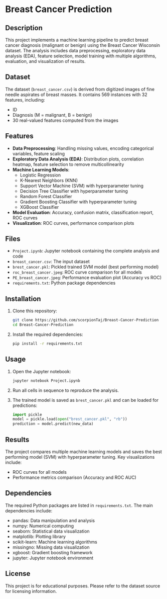 # Breast Cancer Prediction

## Description

This project implements a machine learning pipeline to predict breast cancer diagnosis (malignant or benign) using the Breast Cancer Wisconsin dataset. The analysis includes data preprocessing, exploratory data analysis (EDA), feature selection, model training with multiple algorithms, evaluation, and visualization of results.

## Dataset

The dataset (`breast_cancer.csv`) is derived from digitized images of fine needle aspirates of breast masses. It contains 569 instances with 32 features, including:

- ID
- Diagnosis (M = malignant, B = benign)
- 30 real-valued features computed from the images

## Features

- **Data Preprocessing**: Handling missing values, encoding categorical variables, feature scaling
- **Exploratory Data Analysis (EDA)**: Distribution plots, correlation heatmap, feature selection to remove multicollinearity
- **Machine Learning Models**:
  - Logistic Regression
  - K-Nearest Neighbors (KNN)
  - Support Vector Machine (SVM) with hyperparameter tuning
  - Decision Tree Classifier with hyperparameter tuning
  - Random Forest Classifier
  - Gradient Boosting Classifier with hyperparameter tuning
  - XGBoost Classifier
- **Model Evaluation**: Accuracy, confusion matrix, classification report, ROC curves
- **Visualization**: ROC curves, performance comparison plots

## Files

- `Project.ipynb`: Jupyter notebook containing the complete analysis and code
- `breast_cancer.csv`: The input dataset
- `brest_cancer.pkl`: Pickled trained SVM model (best performing model)
- `roc_breast_cancer.jpeg`: ROC curve comparison for all models
- `PE_breast_cancer.jpeg`: Performance evaluation plot (Accuracy vs ROC)
- `requirements.txt`: Python package dependencies

## Installation

1. Clone this repository:

   ```bash
   git clone https://github.com/scorpionTaj/Breast-Cancer-Prediction
   cd Breast-Cancer-Prediction
   ```

2. Install the required dependencies:
   ```bash
   pip install -r requirements.txt
   ```

## Usage

1. Open the Jupyter notebook:

   ```bash
   jupyter notebook Project.ipynb
   ```

2. Run all cells in sequence to reproduce the analysis.

3. The trained model is saved as `brest_cancer.pkl` and can be loaded for predictions:
   ```python
   import pickle
   model = pickle.load(open("brest_cancer.pkl", "rb"))
   prediction = model.predict(new_data)
   ```

## Results

The project compares multiple machine learning models and saves the best performing model (SVM) with hyperparameter tuning. Key visualizations include:

- ROC curves for all models
- Performance metrics comparison (Accuracy and ROC AUC)

## Dependencies

The required Python packages are listed in `requirements.txt`. The main dependencies include:

- pandas: Data manipulation and analysis
- numpy: Numerical computing
- seaborn: Statistical data visualization
- matplotlib: Plotting library
- scikit-learn: Machine learning algorithms
- missingno: Missing data visualization
- xgboost: Gradient boosting framework
- jupyter: Jupyter notebook environment

## License

This project is for educational purposes. Please refer to the dataset source for licensing information.
